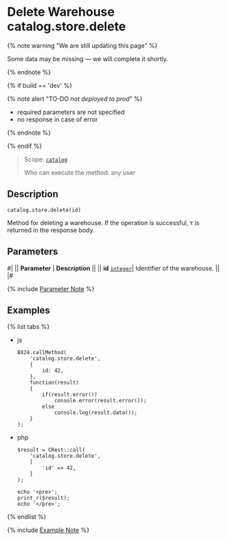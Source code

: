 # Delete Warehouse catalog.store.delete

{% note warning "We are still updating this page" %}

Some data may be missing — we will complete it shortly.

{% endnote %}

{% if build == 'dev' %}

{% note alert "TO-DO _not deployed to prod_" %}

- required parameters are not specified
- no response in case of error
  
{% endnote %}

{% endif %}

> Scope: [`catalog`](../../scopes/permissions.md)
>
> Who can execute the method: any user

## Description

```http
catalog.store.delete(id)
```

Method for deleting a warehouse. If the operation is successful, `Y` is returned in the response body.

## Parameters

#|
|| **Parameter** | **Description** ||
|| **id** 
[`integer`](../../data-types.md)| Identifier of the warehouse. ||
|#

{% include [Parameter Note](../../../_includes/required.md) %}

## Examples

{% list tabs %}

- js
  
    ```
    BX24.callMethod(
        'catalog.store.delete',
        {
            id: 42,
        },
        function(result)
        {
            if(result.error())
                console.error(result.error());
            else
                console.log(result.data());
        }
    );
    ```

- php
  
    ```
    $result = CRest::call(
        'catalog.store.delete',
        [
            'id' => 42,
        ]
    );

    echo '<pre>';
    print_r($result);
    echo '</pre>';
    ```

{% endlist %}

{% include [Example Note](../../../_includes/examples.md) %}
